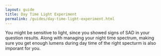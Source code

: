 ```yaml
---
layout: guide
title: Day Time Light Experiment
permalink: /guides/day-time-light-experiment.html
---
```


You might be sensitive to light, since you showed signs of SAD in your question results.  Along with managing your night time spectrum, making sure you get enough lumens during day time of the right specturm is also imporant for you.